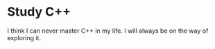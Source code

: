 # Study C++

I think I can never master C++ in my life. I will always be on the way of exploring it.